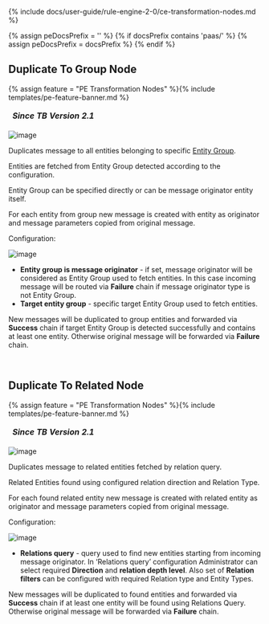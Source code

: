 {% include docs/user-guide/rule-engine-2-0/ce-transformation-nodes.md %}

{% assign peDocsPrefix = '' %}
{% if docsPrefix contains 'paas/' %}
{% assign peDocsPrefix = docsPrefix %}
{% endif %}

## Duplicate To Group Node

{% assign feature = "PE Transformation Nodes" %}{% include templates/pe-feature-banner.md %}

<table  style="width:250px;">
   <thead>
     <tr>
	 <td style="text-align: center"><strong><em>Since TB Version 2.1</em></strong></td>
     </tr>
   </thead>
</table> 

![image](/images/user-guide/rule-engine-2-0/pe/nodes/transformation-duplicate-to-group.png)

Duplicates message to all entities belonging to specific [Entity Group](/docs/{{peDocsPrefix}}user-guide/groups/).

Entities are fetched from Entity Group detected according to the configuration.

Entity Group can be specified directly or can be message originator entity itself.

For each entity from group new message is created with entity as originator and message parameters copied from original message.

Configuration:

![image](/images/user-guide/rule-engine-2-0/pe/nodes/transformation-duplicate-to-group-config.png)

- **Entity group is message originator** - if set, message originator will be considered as Entity Group used to fetch entities.
  In this case incoming message will be routed via **Failure** chain if message originator type is not Entity Group.
- **Target entity group** - specific target Entity Group used to fetch entities.

New messages will be duplicated to group entities and forwarded via **Success** chain if target Entity Group is detected successfully and contains at least one entity.
Otherwise original message will be forwarded via **Failure** chain.

<br>

## Duplicate To Related Node

{% assign feature = "PE Transformation Nodes" %}{% include templates/pe-feature-banner.md %}

<table  style="width:250px;">
   <thead>
     <tr>
	 <td style="text-align: center"><strong><em>Since TB Version 2.1</em></strong></td>
     </tr>
   </thead>
</table> 

![image](/images/user-guide/rule-engine-2-0/pe/nodes/transformation-duplicate-to-related.png)

Duplicates message to related entities fetched by relation query.

Related Entities found using configured relation direction and Relation Type.

For each found related entity new message is created with related entity as originator and message parameters copied from original message.

Configuration:

![image](/images/user-guide/rule-engine-2-0/pe/nodes/transformation-duplicate-to-related-config.png)

- **Relations query** - query used to find new entities starting from incoming message originator.
  In ‘Relations query’ configuration Administrator can select required **Direction** and **relation depth level**. Also set of **Relation filters** can be configured with required Relation type and Entity Types.

New messages will be duplicated to found entities and forwarded via **Success** chain if at least one entity will be found using Relations Query.
Otherwise original message will be forwarded via **Failure** chain.

<br>
